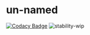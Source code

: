 # un-named

[![Codacy Badge](https://app.codacy.com/project/badge/Grade/b6fadbf40da64546bcc598dfb12b0443)](https://www.codacy.com/manual/dhruvsaaaxena.1998/un-named?utm_source=github.com&amp;utm_medium=referral&amp;utm_content=dhruvsaxena1998/un-named&amp;utm_campaign=Badge_Grade)
![stability-wip](https://img.shields.io/badge/stability-work_in_progress-lightgrey.svg)
